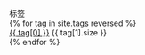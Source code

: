 <div class="card">
    <div class="card-header">标签</div>
    <div class="list-group list-group-flush">
        {% for tag in site.tags reversed %}
        <div class="list-group-item">
            <a href="/pages-tags.html#{{ tag[0] }}-ref">{{ tag[0] }}</a>
            <span class="label label-pill label-default">{{ tag[1].size }}</span>
        </div>
        {% endfor %}
    </div>
</div>

